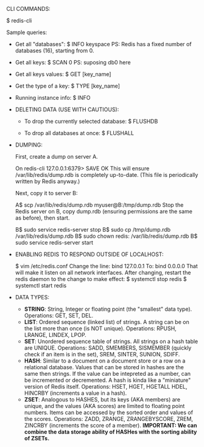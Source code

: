 CLI COMMANDS:

$ redis-cli

Sample queries:

- Get all "databases":
    $ INFO keyspace
    PS: Redis has a fixed number of databases (16), starting from 0.

- Get all keys:
    $ SCAN 0
    PS: suposing db0 here

- Get all keys values:
    $ GET [key_name]

- Get the type of a key:
    $ TYPE [key_name]

- Running instance info:
    $ INFO

- DELETING DATA (USE WITH CAUTIOUS):

    - To drop the currently selected database:
        $ FLUSHDB

    - To drop all databases at once:
        $ FLUSHALL

- DUMPING:

    First, create a dump on server A.

    On redis-cli
    127.0.0.1:6379> SAVE
    OK
    This will ensure /var/lib/redis/dump.rdb is completely up-to-date. (This file is periodically written by Redis anyway.)

    Next, copy it to server B:

    A$ scp /var/lib/redis/dump.rdb myuser@B:/tmp/dump.rdb
    Stop the Redis server on B, copy dump.rdb (ensuring permissions are the same as before), then start.

    B$ sudo service redis-server stop
    B$ sudo cp /tmp/dump.rdb /var/lib/redis/dump.rdb
    B$ sudo chown redis: /var/lib/redis/dump.rdb
    B$ sudo service redis-server start

- ENABLING REDIS TO RESPOND OUTSIDE OF LOCALHOST:

	$ vim /etc/redis.conf
	Change the line: 
		bind 127.0.0.1
	To:
		bind 0.0.0.0
	That will make it listen on all network interfaces. 
	After changing, restart the redis daemon to the change to make effect:
		$ systemctl stop redis
		$ systemctl start redis

- DATA TYPES:
    - **STRING**: String, Integer or floating point (the "smallest" data type). Operations: GET, SET, DEL.
    - **LIST**: Ordered sequence (linked list) of strings. A string can be on the list more than once (is NOT unique). Operations: RPUSH, LRANGE, LINDEX, LPOP.
    - **SET**: Unordered sequence table of strings. All strings on a hash table are UNIQUE. Operations: SADD, SMEMBERS, SISMEMBER (quickly check if an item is in the set), SREM, SINTER, SUNION, SDIFF.
    - **HASH**: Similar to a document on a document store or a row on a relational database. Values that can be stored in hashes are the same then strings. If the value can be intepreted as a number, can be incremented or decremented. A hash is kinda like a "miniature" version of Redis itself. Operations: HSET, HGET, HGETALL HDEL, HINCRBY (increments a value in a hash).
    - **ZSET**: Analogous to HASHES, but its keys (AKA members) are unique, and the values (AKA scores) are limited to floating point numbers. Items can be accessed by the sorted order and values of the scores. Operations: ZADD, ZRANGE, ZRANGEBYSCORE, ZREM, ZINCRBY (increments the score of a member).
    **IMPORTANT: We can combine the data storage ability of HASHes with the sorting ability of ZSETs.**

